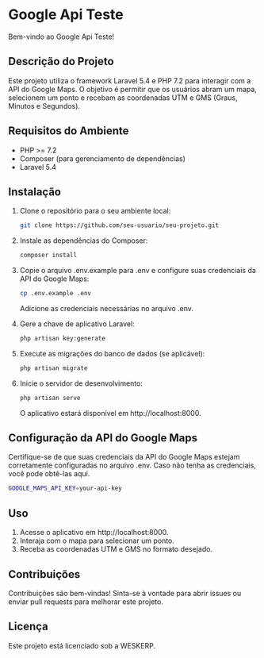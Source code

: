 # Google Api Teste

Bem-vindo ao Google Api Teste!

## Descrição do Projeto

Este projeto utiliza o framework Laravel 5.4 e PHP 7.2 para interagir com a API do Google Maps. O objetivo é permitir que os usuários abram um mapa, selecionem um ponto e recebam as coordenadas UTM e GMS (Graus, Minutos e Segundos).

## Requisitos do Ambiente

- PHP >= 7.2
- Composer (para gerenciamento de dependências)
- Laravel 5.4

## Instalação

1. Clone o repositório para o seu ambiente local:

   ```bash 
   git clone https://github.com/seu-usuario/seu-projeto.git
2. Instale as dependências do Composer:
    ```bash
    composer install
3. Copie o arquivo .env.example para .env e configure suas credenciais da API do Google Maps:
    ```bash
    cp .env.example .env
    ```
    Adicione as credenciais necessárias no arquivo .env.
4. Gere a chave de aplicativo Laravel:
    ```bash
    php artisan key:generate
5. Execute as migrações do banco de dados (se aplicável):
    ```bash
    php artisan migrate
6. Inicie o servidor de desenvolvimento:
    ```bash
    php artisan serve
    ```
    O aplicativo estará disponível em http://localhost:8000.
## Configuração da API do Google Maps
Certifique-se de que suas credenciais da API do Google Maps estejam corretamente configuradas no arquivo .env. Caso não tenha as credenciais, você pode obtê-las aqui.
```bash
GOOGLE_MAPS_API_KEY=your-api-key
```
## Uso
1. Acesse o aplicativo em http://localhost:8000.
2. Interaja com o mapa para selecionar um ponto.
3. Receba as coordenadas UTM e GMS no formato desejado.
## Contribuições
Contribuições são bem-vindas! Sinta-se à vontade para abrir issues ou enviar pull requests para melhorar este projeto.
## Licença
Este projeto está licenciado sob a WESKERP.